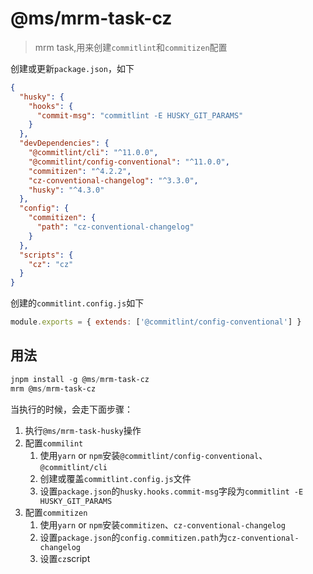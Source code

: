 # @ms/mrm-task-cz

> mrm task,用来创建`commitlint`和`commitizen`配置

创建或更新`package.json`，如下

```json
{
  "husky": {
    "hooks": {
      "commit-msg": "commitlint -E HUSKY_GIT_PARAMS"
    }
  },
  "devDependencies": {
    "@commitlint/cli": "^11.0.0",
    "@commitlint/config-conventional": "^11.0.0",
    "commitizen": "^4.2.2",
    "cz-conventional-changelog": "^3.3.0",
    "husky": "^4.3.0"
  },
  "config": {
    "commitizen": {
      "path": "cz-conventional-changelog"
    }
  },
  "scripts": {
    "cz": "cz"
  }
}
```

创建的`commitlint.config.js`如下

```js
module.exports = { extends: ['@commitlint/config-conventional'] }
```

## 用法

```powershell
jnpm install -g @ms/mrm-task-cz
mrm @ms/mrm-task-cz
```

当执行的时候，会走下面步骤：

1. 执行`@ms/mrm-task-husky`操作
2. 配置`commilint`
   1. 使用`yarn` or `npm`安装`@commitlint/config-conventional`、`@commitlint/cli`
   2. 创建或覆盖`commitlint.config.js`文件
   3. 设置`package.json`的`husky.hooks.commit-msg`字段为`commitlint -E HUSKY_GIT_PARAMS`
3. 配置`commitizen`
   1. 使用`yarn` or `npm`安装`commitizen`、`cz-conventional-changelog`
   2. 设置`package.json`的`config.commitizen.path`为`cz-conventional-changelog`
   3. 设置`cz`script
